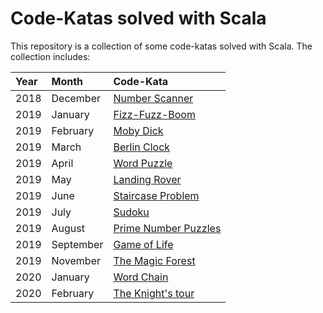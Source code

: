 # Code-Katas solved with Scala

This repository is a collection of some code-katas solved with Scala. The collection includes:

| Year |  Month    |                        Code-Kata                                    |
|:-----|:----------|:--------------------------------------------------------------------|
| 2018 | December  | [Number Scanner](kata_2018-12-number-scanner/readme.md)             |
| 2019 | January   | [Fizz-Fuzz-Boom](kata_2019-01-fizz-fuzz-boom/readme.md)             |
| 2019 | February  | [Moby Dick](kata_2019-02-moby-dick/readme.md)                       |
| 2019 | March     | [Berlin Clock](kata_2019-03-berlin-clock/readme.md)                 |
| 2019 | April     | [Word Puzzle](kata_2019-04-word-puzzle/readme.md)                   |
| 2019 | May       | [Landing Rover](kata_2019-05-landing-rover/readme.md)               |
| 2019 | June      | [Staircase Problem](kata_2019-06-staircase-problem/readme.md)       |
| 2019 | July      | [Sudoku](kata_2019-07-sudoku/readme.md)                             |
| 2019 | August    | [Prime Number Puzzles](kata_2019-08-prime-number-puzzles/readme.md) |
| 2019 | September | [Game of Life](kata_2019-09-game-of-life/readme.md)                 |
| 2019 | November  | [The Magic Forest](kata_2019-11-magic-forest/readme.md)             |
| 2020 | January   | [Word Chain](kata_2020-01-word-chain/readme.md)                     |
| 2020 | February  | [The Knight's tour](kata_2020-02-the-knight-tour/readme.md)         |
